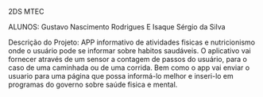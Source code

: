 2DS MTEC

ALUNOS:     Gustavo Nascimento Rodrigues E Isaque Sérgio da Silva

Descrição do Projeto:
APP informativo de atividades fisicas e nutricionismo onde o usuário pode se informar sobre habitos saudáveis.
O aplicativo vai fornecer através de um sensor a contagem de passos do usuário, para o caso de uma caminhada ou de uma corrida.
Bem como o app vai enviar o usuario para uma página que possa informá-lo melhor e inseri-lo em programas do governo sobre saúde fisica e mental.
